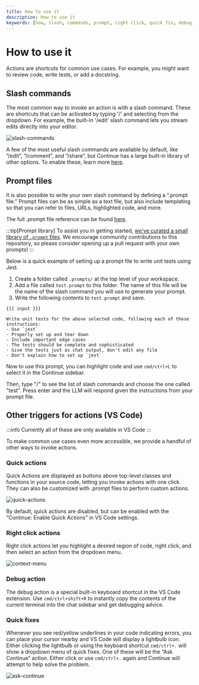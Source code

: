 ```yaml
---
title: How to use it
description: How to use it
keywords: [how, slash, commands, prompt, right click, quick fix, debug, action]
---
```


# How to use it

Actions are shortcuts for common use cases. For example, you might want to review code, write tests, or add a docstring.

## Slash commands

The most common way to invoke an action is with a slash command. These are shortcuts that can be activated by typing '/' and selecting from the dropdown. For example, the built-in '/edit' slash command lets you stream edits directly into your editor.

![slash-commands](/img/slash-commands.png)

A few of the most useful slash commands are available by default, like “/edit”, “/comment”, and “/share”, but Continue has a large built-in library of other options. To enable these, learn more [here](TODO).

## Prompt files

It is also possible to write your own slash command by defining a “.prompt file.” Prompt files can be as simple as a text file, but also include templating so that you can refer to files, URLs, highlighted code, and more.

The full .prompt file reference can be found [here](TODO).

:::tip[Prompt library]
To assist you in getting started, [we've curated a small library of `.prompt` files](https://github.com/continuedev/prompt-file-examples). We encourage community contributions to this repository, so please consider opening up a pull request with your own prompts!
:::

Below is a quick example of setting up a prompt file to write unit tests using Jest.

1. Create a folder called `.prompts/` at the top level of your workspace.
2. Add a file called `test.prompt` to this folder. The name of this file will be the name of the slash command you will use to generate your prompt.
3. Write the following contents to `test.prompt` and save.

```
{{{ input }}}

Write unit tests for the above selected code, following each of these instructions:
- Use `jest`
- Properly set up and tear down
- Include important edge cases
- The tests should be complete and sophisticated
- Give the tests just as chat output, don't edit any file
- Don't explain how to set up `jest`
```

Now to use this prompt, you can highlight code and use `cmd/ctrl+L` to select it in the Continue sidebar.

Then, type "/" to see the list of slash commands and choose the one called "test". Press enter and the LLM will respond given the instructions from your prompt file.

## Other triggers for actions (VS Code)

:::info
Currently all of these are only available in VS Code
:::

To make common use cases even more accessible, we provide a handful of other ways to invoke actions.

### Quick actions

Quick Actions are displayed as buttons above top-level classes and functions in your source code, letting you invoke actions with one click. They can also be customized with .prompt files to perform custom actions.

![quick-actions](/img/quick-actions.png)

By default, quick actions are disabled, but can be enabled with the “Continue: Enable Quick Actions” in VS Code settings.

### Right click actions

Right click actions let you highlight a desired region of code, right click, and then select an action from the dropdown menu.

![context-menu](/img/context-menu.png)

### Debug action

The debug action is a special built-in keyboard shortcut in the VS Code extension. Use `cmd/ctrl+shift+R` to instantly copy the contents of the current terminal into the chat sidebar and get debugging advice.

### Quick fixes

Whenever you see red/yellow underlines in your code indicating errors, you can place your cursor nearby and VS Code will display a lightbulb icon. Either clicking the lightbulb or using the keyboard shortcut `cmd/ctrl+.` will show a dropdown menu of quick fixes. One of these will be the “Ask Continue” action. Either click or use `cmd/ctrl+.` again and Continue will attempt to help solve the problem.

![ask-continue](/img/ask-continue.png)
